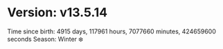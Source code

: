# Version: v13.5.14
Time since birth: 4915 days, 117961 hours, 7077660 minutes, 424659600 seconds
Season: Winter ❄️
